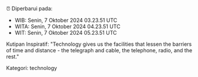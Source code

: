 ⏰ Diperbarui pada:
- WIB: Senin, 7 Oktober 2024 03.23.51 UTC
- WITA: Senin, 7 Oktober 2024 04.23.51 UTC
- WIT: Senin, 7 Oktober 2024 05.23.51 UTC

Kutipan Inspiratif:
"Technology gives us the facilities that lessen the barriers of time and distance - the telegraph and cable, the telephone, radio, and the rest."


Kategori: technology

